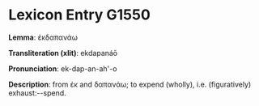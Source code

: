 # Lexicon Entry G1550

**Lemma**: ἐκδαπανάω

**Transliteration (xlit)**: ekdapanáō

**Pronunciation**: ek-dap-an-ah'-o

**Description**:
from ἐκ and δαπανάω; to expend (wholly), i.e. (figuratively) exhaust:--spend.
